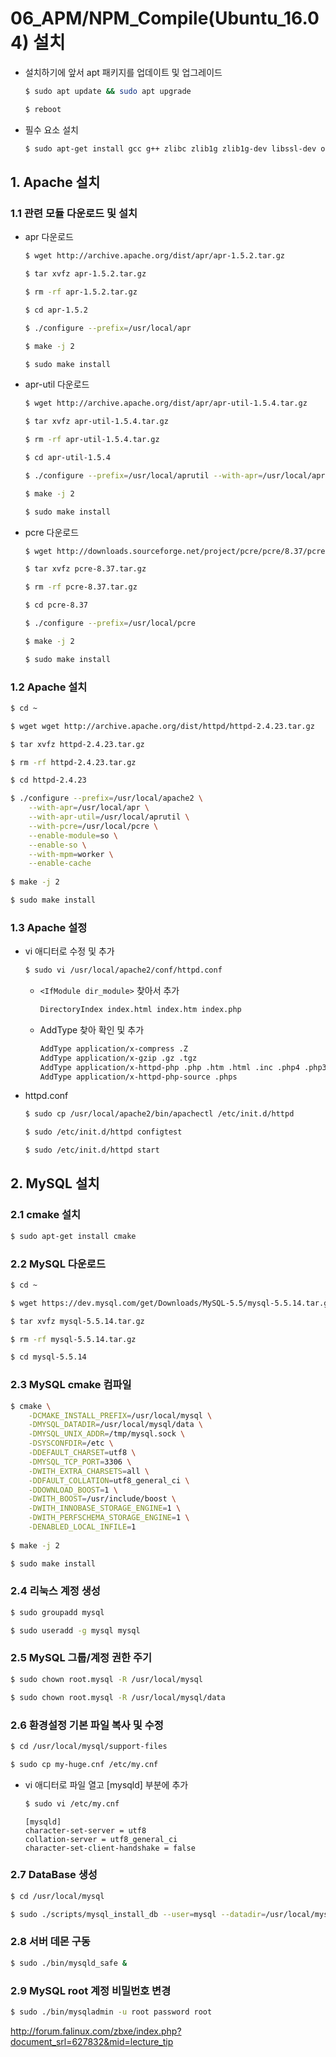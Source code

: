 # 06_APM/NPM_Compile(Ubuntu_16.04) 설치

- 설치하기에 앞서 apt 패키지를 업데이트 및 업그레이드

  ```bash
  $ sudo apt update && sudo apt upgrade
  
  $ reboot
  ```

- 필수 요소 설치

  ```bash
  $ sudo apt-get install gcc g++ zlibc zlib1g zlib1g-dev libssl-dev openssl libxml2-dev ncurses-dev make
  ```

## 1. Apache 설치

### 1.1 관련 모듈 다운로드 및 설치

- apr 다운로드

  ```bash
  $ wget http://archive.apache.org/dist/apr/apr-1.5.2.tar.gz
  
  $ tar xvfz apr-1.5.2.tar.gz
  
  $ rm -rf apr-1.5.2.tar.gz
  
  $ cd apr-1.5.2
  
  $ ./configure --prefix=/usr/local/apr
  
  $ make -j 2
  
  $ sudo make install
  ```

- apr-util 다운로드

  ```bash
  $ wget http://archive.apache.org/dist/apr/apr-util-1.5.4.tar.gz
  
  $ tar xvfz apr-util-1.5.4.tar.gz
  
  $ rm -rf apr-util-1.5.4.tar.gz
  
  $ cd apr-util-1.5.4
  
  $ ./configure --prefix=/usr/local/aprutil --with-apr=/usr/local/apr
  
  $ make -j 2
  
  $ sudo make install
  ```

- pcre 다운로드

  ```bash
  $ wget http://downloads.sourceforge.net/project/pcre/pcre/8.37/pcre-8.37.tar.gz
  
  $ tar xvfz pcre-8.37.tar.gz
  
  $ rm -rf pcre-8.37.tar.gz
  
  $ cd pcre-8.37
  
  $ ./configure --prefix=/usr/local/pcre
  
  $ make -j 2
  
  $ sudo make install
  ```

### 1.2 Apache 설치

```bash
$ cd ~

$ wget wget http://archive.apache.org/dist/httpd/httpd-2.4.23.tar.gz

$ tar xvfz httpd-2.4.23.tar.gz

$ rm -rf httpd-2.4.23.tar.gz

$ cd httpd-2.4.23

$ ./configure --prefix=/usr/local/apache2 \
	--with-apr=/usr/local/apr \
	--with-apr-util=/usr/local/aprutil \
	--with-pcre=/usr/local/pcre \
	--enable-module=so \
	--enable-so \
	--with-mpm=worker \
	--enable-cache
	
$ make -j 2

$ sudo make install
```

### 1.3 Apache 설정

- vi 애디터로 수정 및 추가

  ```bash
  $ sudo vi /usr/local/apache2/conf/httpd.conf
  ```

  - `<IfModule dir_module>` 찾아서 추가

    ```bash
    DirectoryIndex index.html index.htm index.php
    ```

  - AddType 찾아 확인 및 추가

    ```bash
    AddType application/x-compress .Z
    AddType application/x-gzip .gz .tgz
    AddType application/x-httpd-php .php .htm .html .inc .php4 .php3
    AddType application/x-httpd-php-source .phps
    ```

- httpd.conf

  ```bash
  $ sudo cp /usr/local/apache2/bin/apachectl /etc/init.d/httpd
  
  $ sudo /etc/init.d/httpd configtest
  
  $ sudo /etc/init.d/httpd start
  ```

## 2. MySQL 설치

### 2.1 cmake 설치

```bash
$ sudo apt-get install cmake
```

### 2.2 MySQL 다운로드

```bash
$ cd ~

$ wget https://dev.mysql.com/get/Downloads/MySQL-5.5/mysql-5.5.14.tar.gz

$ tar xvfz mysql-5.5.14.tar.gz

$ rm -rf mysql-5.5.14.tar.gz

$ cd mysql-5.5.14
```

### 2.3 MySQL cmake 컴파일

```bash
$ cmake \
	-DCMAKE_INSTALL_PREFIX=/usr/local/mysql \
	-DMYSQL_DATADIR=/usr/local/mysql/data \
	-DMYSQL_UNIX_ADDR=/tmp/mysql.sock \
	-DSYSCONFDIR=/etc \
	-DDEFAULT_CHARSET=utf8 \
	-DMYSQL_TCP_PORT=3306 \
	-DWITH_EXTRA_CHARSETS=all \
	-DDFAULT_COLLATION=utf8_general_ci \
	-DDOWNLOAD_BOOST=1 \
	-DWITH_BOOST=/usr/include/boost \
	-DWITH_INNOBASE_STORAGE_ENGINE=1 \
	-DWITH_PERFSCHEMA_STORAGE_ENGINE=1 \
	-DENABLED_LOCAL_INFILE=1
	
$ make -j 2

$ sudo make install
```

### 2.4 리눅스 계정 생성

```bash
$ sudo groupadd mysql

$ sudo useradd -g mysql mysql
```

### 2.5 MySQL 그룹/계정 권한 주기

```bash
$ sudo chown root.mysql -R /usr/local/mysql

$ sudo chown root.mysql -R /usr/local/mysql/data
```

### 2.6 환경설정 기본 파일 복사 및 수정

```bash
$ cd /usr/local/mysql/support-files

$ sudo cp my-huge.cnf /etc/my.cnf
```

- vi 애디터로 파일 열고 [mysqld] 부분에 추가

  ```bash
  $ sudo vi /etc/my.cnf
  ```

  ```
  [mysqld]
  character-set-server = utf8
  collation-server = utf8_general_ci
  character-set-client-handshake = false
  ```

### 2.7 DataBase 생성

```bash
$ cd /usr/local/mysql

$ sudo ./scripts/mysql_install_db --user=mysql --datadir=/usr/local/mysql/data
```

### 2.8 서버 데몬 구동

```bash
$ sudo ./bin/mysqld_safe &
```

### 2.9 MySQL root 계정 비밀번호 변경

```bash
$ sudo ./bin/mysqladmin -u root password root
```

http://forum.falinux.com/zbxe/index.php?document_srl=627832&mid=lecture_tip